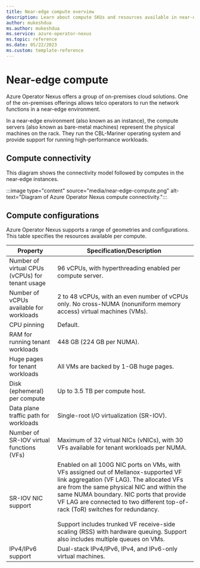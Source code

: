 ```yaml
---
title: Near-edge compute overview
description: Learn about compute SKUs and resources available in near-edge Azure Operator Nexus instances.
author: mukeshdua
ms.author: mukeshdua
ms.service: azure-operator-nexus
ms.topic: reference
ms.date: 05/22/2023
ms.custom: template-reference
---
```


# Near-edge compute

Azure Operator Nexus offers a group of on-premises cloud solutions. One of the on-premises offerings allows telco operators to run the network functions in a near-edge environment.

In a near-edge environment (also known as an instance), the compute servers (also known as bare-metal machines) represent the physical machines on the rack. They run the CBL-Mariner operating system and provide support for running high-performance workloads.

<!-- ## Available SKUs

The Azure Operator Nexus offering is built with the following compute nodes for near-edge instances (the nodes that run the actual customer workloads).

| SKU                     | Description                            |
| ----------------------- | -------------------------------------- |
| Dell R750               | Compute node for near edge             |
-->

## Compute connectivity

This diagram shows the connectivity model followed by computes in the near-edge instances.

:::image type="content" source="media/near-edge-compute.png" alt-text="Diagram of Azure Operator Nexus compute connectivity.":::

## Compute configurations

Azure Operator Nexus supports a range of geometries and configurations. This table specifies the resources available per compute.

| Property                               | Specification/Description |
| -------------------------------------- | -------------------------|
| Number of virtual CPUs (vCPUs) for tenant usage       | 96 vCPUs, with hyperthreading enabled per compute server. |
| Number of vCPUs available for workloads | 2 to 48 vCPUs, with an even number of vCPUs only. No cross-NUMA (nonuniform memory access) virtual machines (VMs). |
| CPU pinning                            | Default. |
| RAM for running tenant workloads        | 448 GB (224 GB per NUMA).  |
| Huge pages for tenant workloads        | All VMs are backed by 1-GB huge pages. |
| Disk (ephemeral) per compute           | Up to 3.5 TB per compute host. |
| Data plane traffic path for workloads  | Single-root I/O virtualization (SR-IOV). |
| Number of SR-IOV virtual functions (VFs)                   | Maximum of 32 virtual NICs (vNICs), with 30 VFs available for tenant workloads per NUMA. |
| SR-IOV NIC support                     | Enabled on all 100G NIC ports on VMs, with VFs assigned out of Mellanox-supported VF link aggregation (VF LAG). The allocated VFs are from the same physical NIC and within the same NUMA boundary. NIC ports that provide VF LAG are connected to two different top-of-rack (ToR) switches for redundancy. <br><br>Support includes trunked VF receive-side scaling (RSS) with hardware queuing. Support also includes multiple queues on VMs. |
| IPv4/IPv6 support                      | Dual-stack IPv4/IPv6, IPv4, and IPv6-only virtual machines. |
